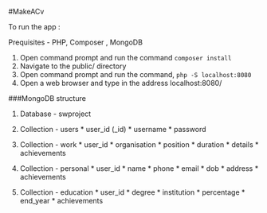 #MakeACv

To run the app :

Prequisites - PHP, Composer , MongoDB

1. Open command prompt and run the command `composer install`
2. Navigate to the public/ directory
3. Open command prompt and run the command, `php -S localhost:8080`	
4. Open a web browser and type in the address localhost:8080/

###MongoDB structure

1. Database - swproject
  1. Collection - users
    * user_id (_id)
    * username
    * password
  
  2. Collection - work
    * user_id
    * organisation
    * position
    * duration
    * details
    * achievements
 
  3. Collection - personal
    * user_id
    * name
    * phone
    * email
    * dob
    * address
    * achievements

  4. Collection - education
    * user_id
    * degree
    * institution
    * percentage
    * end_year
    * achievements
